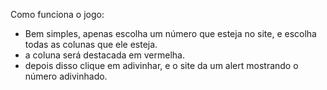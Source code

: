 Como funciona o jogo:
  - Bem simples, apenas escolha um número que esteja no site, e escolha todas as colunas que ele esteja.
  - a coluna será destacada em vermelha.
  - depois disso clique em adivinhar, e o site da um alert mostrando o número adivinhado.
